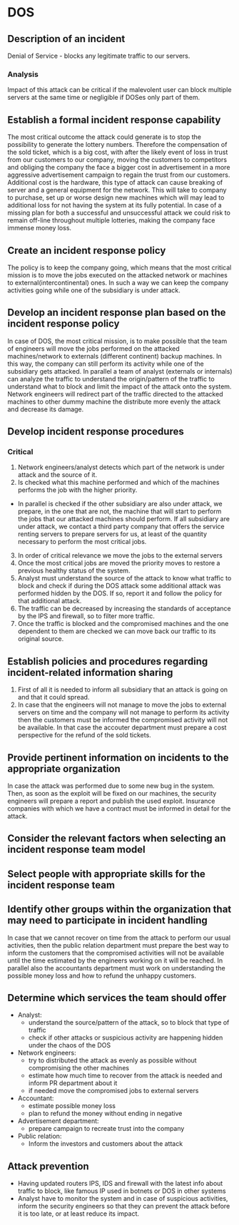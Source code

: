 # DOS
## Description of an incident
Denial of Service - blocks any legitimate traffic to our servers.
### Analysis
Impact of this attack can be critical if the malevolent user can block multiple servers at the same time or negligible if DOSes only part of them.
## Establish a formal incident response capability
The most critical outcome the attack could generate is to stop the possibility to generate the lottery numbers.
Therefore the compensation of the sold ticket, which is a big cost, with after the likely event of loss in trust from our customers to our company, moving the customers to competitors and obliging the company the face a bigger cost in advertisement in a more aggressive advertisement campaign to regain the trust from our customers.
Additional cost is the hardware, this type of attack can cause breaking of server and a general equipment for the network. This will take to company to purchase, set up or worse design new machines which will may lead to additional loss for not having the system at its fully potential.
In case of a missing plan for both a successful and unsuccessful attack we could risk to remain off-line throughout multiple lotteries, making the company face immense money loss.
## Create an incident response policy
The policy is to keep the company going, which means that the most critical mission is to move the jobs executed on the attacked network or machines to external(intercontinental) ones. In such a way we can keep the company activities going while one of the subsidiary is under attack.
## Develop an incident response plan based on the incident response policy
In case of DOS, the most critical mission, is to make possible that the team of engineers will move the jobs performed on the attacked machines/network to externals (different continent) backup machines. In this way, the company can still perform its activity while one of the subsidiary gets attacked.
In parallel a team of analyst (externals or internals) can analyze the traffic to understand the origin/pattern of the traffic to understand what to block and limit the impact of the attack onto the system.
Network engineers will redirect part of the traffic directed to the attacked machines to other dummy machine the distribute more evenly the attack and decrease its damage.
## Develop incident response procedures
### Critical
1. Network engineers/analyst detects which part of the network is under attack and the source of it.
2. Is checked what this machine performed and which of the machines performs the job with the higher priority.
  * In parallel is checked if the other subsidiary are also under attack, we prepare, in the one that are not, the machine that will start to perform the jobs that our attacked machines should perform. If all subsidiary are under attack, we contact a third party company that offers the service renting servers to prepare servers for us, at least of the quantity necessary to perform the most critical jobs.
3. In order of critical relevance we move the jobs to the external servers
4. Once the most critical jobs are moved the priority moves to restore a previous healthy status of the system.
5. Analyst must understand the source of the attack to know what traffic to block and check if during the DOS attack some additional attack was performed hidden by the DOS. If so, report it and follow the policy for that additional attack.
6. The traffic can be decreased by increasing the standards of acceptance by the IPS and firewall, so to filter more traffic.
6. Once the traffic is blocked and the compromised machines and the one dependent to them are checked we can move back our traffic to its original source.
## Establish policies and procedures regarding incident-related information sharing
1. First of all it is needed to inform all subsidiary that an attack is going on and that it could spread.
2. In case that the engineers will not manage to move the jobs to external servers on time and the company will not manage to perform its activity then the customers must be informed the compromised activity will not be available. In that case the accouter department must prepare a cost perspective for the refund of the sold tickets.
## Provide pertinent information on incidents to the appropriate organization
In case the attack was performed due to some new bug in the system. Then, as soon as the exploit will be fixed on our machines, the security engineers will prepare a report and publish the used exploit.
Insurance companies with which we have a contract must be informed in detail for the attack.
## Consider the relevant factors when selecting an incident response team model
## Select people with appropriate skills for the incident response team
## Identify other groups within the organization that may need to participate in incident handling
In case that we cannot recover on time from the attack to perform our usual activities, then the public relation department must prepare the best way to inform the customers that the compromised activities will not be available until the time estimated by the engineers working on it will be reached. In parallel also the accountants department must work on understanding the possible money loss and how to refund the unhappy customers.
## Determine which services the team should offer
- Analyst:
  * understand the source/pattern of the attack, so to block that type of traffic
  * check if other attacks or suspicious activity are happening hidden under the chaos of the DOS
- Network engineers:
  * try to distributed the attack as evenly as possible without compromising the other machines
  * estimate how much time to recover from the attack is needed and inform PR department about it
  * if needed move the compromised jobs to external servers
- Accountant:
  * estimate possible money loss
  * plan to refund the money without ending in negative
- Advertisement department:
  * prepare campaign to recreate trust into the company
- Public relation:
  * Inform the investors and customers about the attack
## Attack prevention
* Having updated routers IPS, IDS and firewall with the latest info about traffic to block, like famous IP used in botnets or DOS in other systems
* Analyst have to monitor the system and in case of suspicious activities, inform the security engineers so that they can prevent the attack before it is too late, or at least reduce its impact.
